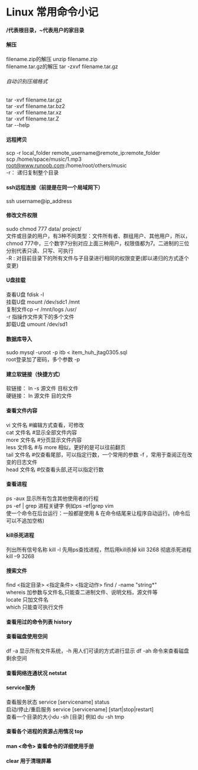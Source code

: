 # Linux 常用命令小记
#### /代表根目录，~代表用户的家目录  
#### 解压
filename.zip的解压 unzip filename.zip  
filename.tar.gz的解压 tar -zxvf filename.tar.gz 
###### 自动识别压缩格式 
tar -xvf filename.tar.gz  
tar -xvf filename.tar.bz2    
tar -xvf filename.tar.xz  
tar -xvf filename.tar.Z  
tar --help  
#### 远程拷贝  
scp -r local_folder remote_username@remote_ip:remote_folder    
scp /home/space/music/1.mp3 root@www.runoob.com:/home/root/others/music  
-r： 递归复制整个目录  
#### ssh远程连接（前提是在同一个局域网下）  
ssh username@ip_address  
#### 修改文件权限  
sudo chmod 777  data/ project/  
文件或目录的用户，有3种不同类型：文件所有者、群组用户、其他用户，所以，chmod 777中，三个数字7分别对应上面三种用户，权限值都为7。二进制的三位分别代表只读、只写、可执行    
-R : 对目前目录下的所有文件与子目录进行相同的权限变更(即以递归的方式逐个变更)   
#### U盘挂载  
 查看U盘 fdisk -l    
 挂载U盘  mount /dev/sdc1 /mnt  
 复制文件cp –r /mnt/logs /usr/  
 -r 指操作文件夹下的多个文件  
 卸载U盘 umount /dev/sd1  
#### 数据库导入 
sudo mysql -uroot -p itb < item_huh_jtag0305.sql    
root登录加了密码，多个参数 -p 
#### 建立软链接（快捷方式） 
软链接： ln -s 源文件 目标文件  
硬链接： ln 源文件 目的文件  
#### 查看文件内容  
vi 文件名 #编辑方式查看，可修改  
cat 文件名 #显示全部文件内容  
more 文件名 #分页显示文件内容  
less 文件名 #与 more 相似，更好的是可以往前翻页  
tail 文件名 #仅查看尾部，可以指定行数，一个常用的参数 -f ，常用于查阅正在改变的日志文件  
head 文件名 #仅查看头部,还可以指定行数  
#### 查看进程    
ps -aux 显示所有包含其他使用者的行程    
ps -ef | grep 进程关键字 例如ps -ef|grep vim   
使一个命令在后台运行：一般都是使用 & 在命令结尾来让程序自动运行。(命令后可以不追加空格)  
#### kill杀死进程  
列出所有信号名称 kill -l
先用ps查找进程，然后用kill杀掉 kill 3268
彻底杀死进程 kill –9 3268  
#### 搜索文件  
find <指定目录> <指定条件> <指定动作> find / -name "string*"  
whereis 加参数与文件名,只能查二进制文件、说明文档，源文件等  
locate 只加文件名  
which 只能查可执行文件  

#### 查看用过的命令列表 history
#### 查看磁盘使用空间   
df -a 显示所有文件系统，-h 用人们可读的方式进行显示 df -ah 命令来查看磁盘剩余空间  
#### 查看网络连通状况 netstat
#### service服务
查看服务状态 service [servicename] status  
启动/停止/重启服务 service [servicename] [start|stop|restart]  
查看一个目录的大小du -sh [目录]  例如 du -sh tmp  
#### 查看各个进程的资源占用情况 top  
#### man <命令> 查看命令的详细使用手册
#### clear 用于清理屏幕
